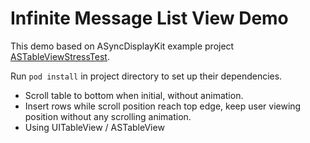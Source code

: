 # Infinite Message List View Demo

This demo based on ASyncDisplayKit example project [ASTableViewStressTest](https://github.com/facebookarchive/AsyncDisplayKit/tree/master/examples_extra/ASTableViewStressTest). 

Run `pod install` in project directory to set up their dependencies.

+ Scroll table to bottom when initial, without animation.
+ Insert rows while scroll position reach top edge, keep user viewing position without any scrolling animation.
+ Using UITableView / ASTableView 
